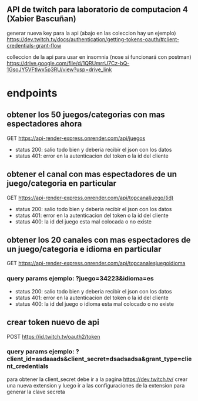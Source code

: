 ## API de twitch para laboratorio de computacion 4 (Xabier Bascuñan)

generar nueva key para la api (abajo en las coleccion hay un ejemplo)
https://dev.twitch.tv/docs/authentication/getting-tokens-oauth/#client-credentials-grant-flow

colleccion de la api para usar en insomnia (nose si funcionará con postman)
https://drive.google.com/file/d/1QRUmrrU7Cz-bQ-1GsoJY5VFtlwx5p3RU/view?usp=drive_link


# endpoints

## obtener los 50 juegos/categorias con mas espectadores ahora
GET https://api-render-express.onrender.com/api/juegos
 - status 200: salio todo bien y deberia recibir el json con los datos
 - status 401: error en la autenticacion del token o la id del cliente


## obtener el canal con mas espectadores de un juego/categoria en particular
GET https://api-render-express.onrender.com/api/topcanaljuego/(id)
 - status 200: salio todo bien y deberia recibir el json con los datos
 - status 401: error en la autenticacion del token o la id del cliente
 - status 400: la id del juego esta mal colocada o no existe


## obtener los 20 canales con mas espectadores de un juego/categoria e idioma en particular
GET https://api-render-express.onrender.com/api/topcanalesjuegoidioma
### query params ejemplo: ?juego=34223&idioma=es
 - status 200: salio todo bien y deberia recibir el json con los datos
 - status 401: error en la autenticacion del token o la id del cliente
 - status 400: la id del juego o idioma esta mal colocado o no existe


## crear token nuevo de api
POST https://id.twitch.tv/oauth2/token
### query params ejemplo: ?client_id=asdaaads&client_secret=dsadsadsa&grant_type=client_credentials


para obtener la client_secret debe ir a la pagina https://dev.twitch.tv/ crear una nueva extension y luego ir a las configuraciones de la extension para generar la clave secreta
